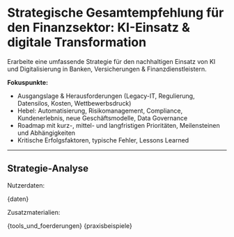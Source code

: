 <!-- gesamtstrategie.md -->
# Strategische Gesamtempfehlung für den Finanzsektor: KI-Einsatz & digitale Transformation

Erarbeite eine umfassende Strategie für den nachhaltigen Einsatz von KI und Digitalisierung in Banken, Versicherungen & Finanzdienstleistern.

**Fokuspunkte:**
- Ausgangslage & Herausforderungen (Legacy-IT, Regulierung, Datensilos, Kosten, Wettbewerbsdruck)
- Hebel: Automatisierung, Risikomanagement, Compliance, Kundenerlebnis, neue Geschäftsmodelle, Data Governance
- Roadmap mit kurz-, mittel- und langfristigen Prioritäten, Meilensteinen und Abhängigkeiten
- Kritische Erfolgsfaktoren, typische Fehler, Lessons Learned

---

## Strategie-Analyse

Nutzerdaten:

{daten}

Zusatzmaterialien:

{tools_und_foerderungen}
{praxisbeispiele}
